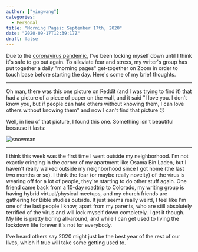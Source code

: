```yaml
---
author: ["yingwang"]
categories:
  - Personal
title: "Morning Pages: September 17th, 2020"
date: "2020-09-17T12:39:17Z"
draft: false
---
```


Due to the [coronavirus
pandemic](https://en.wikipedia.org/wiki/2019-20_coronavirus_pandemic), I've been
locking myself down until I think it's safe to go out again. To alleviate fear
and stress, my writer's group has put together a daily "morning pages"
get-together on Zoom in order to touch base before starting the day. Here's some
of my brief thoughts.

__________

Oh man, there was this one picture on Reddit (and I was trying to find it) that
had a picture of a piece of paper on the wall, and it said "I love you. I don't
know you, but if people can hate others without knowing them, I can love others
without knowing them" and now I can't find that picture :confused:

Well, in lieu of that picture, I found this one. Something isn't beautiful
because it lasts:

![snowman](/img/posts/2020/09/17/morning_pages.jpg)

__________

I think this week was the first time I went outside my neighborhood. I'm not
exactly cringing in the corner of my apartment like Osama Bin Laden, but I
haven't really walked outside my neighborhood since I got home (the last two
months or so). I think the fear (or maybe really novelty) of the virus is
wearing off for a lot of people, they're starting to do other stuff again. One
friend came back from a 10-day roadtrip to Colorado, my writing group is having
hybrid virtual/physical meetups, and my church friends are gathering for Bible
studies outside. It just seems really weird, I feel like I'm one of the last
people I know, apart from my parents, who are still absolutely terrified of the
virus and will lock myself down completely. I get it though. My life is pretty
boring all-around, and while I can get used to living the lockdown life forever
it's not for everybody.

I've heard others say 2020 might just be the best year of the rest of our lives,
which if true will take some getting used to.
